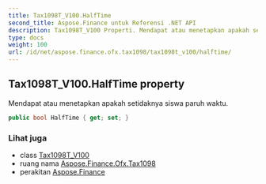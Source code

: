 ```yaml
---
title: Tax1098T_V100.HalfTime
second_title: Aspose.Finance untuk Referensi .NET API
description: Tax1098T_V100 Properti. Mendapat atau menetapkan apakah setidaknya siswa paruh waktu.
type: docs
weight: 100
url: /id/net/aspose.finance.ofx.tax1098/tax1098t_v100/halftime/
---
```

## Tax1098T_V100.HalfTime property

Mendapat atau menetapkan apakah setidaknya siswa paruh waktu.

```csharp
public bool HalfTime { get; set; }
```

### Lihat juga

* class [Tax1098T_V100](../)
* ruang nama [Aspose.Finance.Ofx.Tax1098](../../tax1098t_v100/)
* perakitan [Aspose.Finance](../../../)


